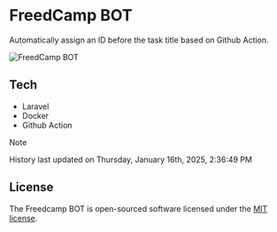 # FreedCamp BOT

Automatically assign an ID before the task title based on Github Action.

![FreedCamp BOT](https://repository-images.githubusercontent.com/737932867/7d34798b-2680-471c-b089-a78a718d3d6a)

## Tech

- Laravel
- Docker
- Github Action

> [!NOTE]  
> History last updated on Thursday, January 16th, 2025, 2:36:49 PM

## License

The Freedcamp BOT is open-sourced software licensed under the [MIT license](https://opensource.org/licenses/MIT).

